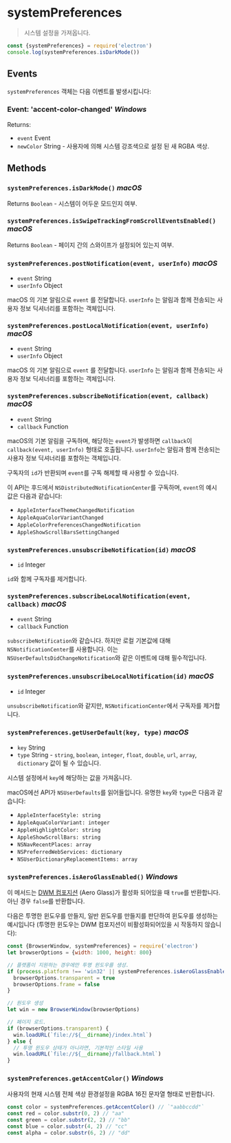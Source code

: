 # systemPreferences

> 시스템 설정을 가져옵니다.

```javascript
const {systemPreferences} = require('electron')
console.log(systemPreferences.isDarkMode())
```

## Events

`systemPreferences` 객체는 다음 이벤트를 발생시킵니다:

### Event: 'accent-color-changed' _Windows_

Returns:

* `event` Event
* `newColor` String - 사용자에 의해 시스템 강조색으로 설정 된 새 RGBA 색상.


## Methods

### `systemPreferences.isDarkMode()` _macOS_

Returns `Boolean` - 시스템이 어두운 모드인지 여부.

### `systemPreferences.isSwipeTrackingFromScrollEventsEnabled()` _macOS_

Returns `Boolean` - 페이지 간의 스와이프가 설정되어 있는지 여부.

### `systemPreferences.postNotification(event, userInfo)` _macOS_

* `event` String
* `userInfo` Object

macOS 의 기본 알림으로 `event` 를 전달합니다. `userInfo` 는 알림과 함께 전송되는
사용자 정보 딕셔너리를 포함하는 객체입니다.

### `systemPreferences.postLocalNotification(event, userInfo)` _macOS_

* `event` String
* `userInfo` Object

macOS 의 기본 알림으로 `event` 를 전달합니다. `userInfo` 는 알림과 함께 전송되는
사용자 정보 딕셔너리를 포함하는 객체입니다.

### `systemPreferences.subscribeNotification(event, callback)` _macOS_

* `event` String
* `callback` Function

macOS의 기본 알림을 구독하며, 해당하는 `event`가 발생하면 `callback`이
`callback(event, userInfo)` 형태로 호출됩니다. `userInfo`는 알림과 함께 전송되는
사용자 정보 딕셔너리를 포함하는 객체입니다.

구독자의 `id`가 반환되며 `event`를 구독 해제할 때 사용할 수 있습니다.

이 API는 후드에서 `NSDistributedNotificationCenter`를 구독하며, `event`의 예시
값은 다음과 같습니다:

* `AppleInterfaceThemeChangedNotification`
* `AppleAquaColorVariantChanged`
* `AppleColorPreferencesChangedNotification`
* `AppleShowScrollBarsSettingChanged`

### `systemPreferences.unsubscribeNotification(id)` _macOS_

* `id` Integer

`id`와 함께 구독자를 제거합니다.

### `systemPreferences.subscribeLocalNotification(event, callback)` _macOS_

* `event` String
* `callback` Function

`subscribeNotification`와 같습니다. 하지만 로컬 기본값에 대해
`NSNotificationCenter`를 사용합니다. 이는 `NSUserDefaultsDidChangeNotification`와
같은 이벤트에 대해 필수적입니다.

### `systemPreferences.unsubscribeLocalNotification(id)` _macOS_

* `id` Integer

`unsubscribeNotification`와 같지만, `NSNotificationCenter`에서 구독자를 제거합니다.

### `systemPreferences.getUserDefault(key, type)` _macOS_

* `key` String
* `type` String - `string`, `boolean`, `integer`, `float`, `double`, `url`,
  `array`, `dictionary` 값이 될 수 있습니다.

시스템 설정에서 `key`에 해당하는 값을 가져옵니다.

macOS에선 API가 `NSUserDefaults`를 읽어들입니다. 유명한 `key`와 `type`은 다음과
같습니다:

* `AppleInterfaceStyle: string`
* `AppleAquaColorVariant: integer`
* `AppleHighlightColor: string`
* `AppleShowScrollBars: string`
* `NSNavRecentPlaces: array`
* `NSPreferredWebServices: dictionary`
* `NSUserDictionaryReplacementItems: array`

### `systemPreferences.isAeroGlassEnabled()` _Windows_

이 메서드는 [DWM 컴포지션][dwm-composition] (Aero Glass)가 활성화 되어있을 때
`true`를 반환합니다. 아닌 경우 `false`를 반환합니다.

다음은 투명한 윈도우를 만들지, 일반 윈도우를 만들지를 판단하여 윈도우를 생성하는
예시입니다 (투명한 윈도우는 DWM 컴포지션이 비활성화되어있을 시 작동하지 않습니다):

```javascript
const {BrowserWindow, systemPreferences} = require('electron')
let browserOptions = {width: 1000, height: 800}

// 플랫폼이 지원하는 경우에만 투명 윈도우를 생성.
if (process.platform !== 'win32' || systemPreferences.isAeroGlassEnabled()) {
  browserOptions.transparent = true
  browserOptions.frame = false
}

// 원도우 생성
let win = new BrowserWindow(browserOptions)

// 페이지 로드.
if (browserOptions.transparent) {
  win.loadURL(`file://${__dirname}/index.html`)
} else {
  // 투명 윈도우 상태가 아니라면, 기본적인 스타일 사용
  win.loadURL(`file://${__dirname}/fallback.html`)
}
```

[dwm-composition]:https://msdn.microsoft.com/en-us/library/windows/desktop/aa969540.aspx

### `systemPreferences.getAccentColor()` _Windows_

사용자의 현재 시스템 전체 색상 환경설정을 RGBA 16진 문자열 형태로 반환합니다.

```js
const color = systemPreferences.getAccentColor() // `"aabbccdd"`
const red = color.substr(0, 2) // "aa"
const green = color.substr(2, 2) // "bb"
const blue = color.substr(4, 2) // "cc"
const alpha = color.substr(6, 2) // "dd"
```
